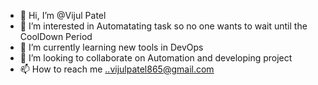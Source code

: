 - 👋 Hi, I’m @Vijul Patel
- 👀 I’m interested in Automatating task so no one wants to wait until the CoolDown Period  
- 🌱 I’m currently learning new tools in DevOps
- 💞️ I’m looking to collaborate on Automation and developing project
- 📫 How to reach me ..vijulpatel865@gmail.com

<!---
Punisher22/Punisher22 is a ✨ special ✨ repository because its `README.md` (this file) appears on your GitHub profile.
You can click the Preview link to take a look at your changes.
--->
